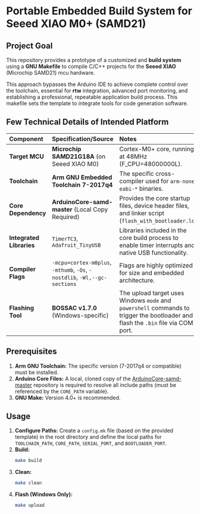 # Portable Embedded Build System for Seeed XIAO M0+ (SAMD21)

## Project Goal

This repository provides a prototype of a customized and **build system** using a **GNU Makefile** to compile C/C++ projects for the **Seeed XIAO** (Microchip SAMD21) mcu hardware.

This approach bypasses the Arduino IDE to achieve complete control over the toolchain, essential for **rtw** integration, advanced port monitoring, and establishing a professional, repeatable application build process. This makefile sets the template to integrate tools for code generation software.

## Few Technical Details of Intended Platform

| Component | Specification/Source | Notes |
| :--- | :--- | :--- |
| **Target MCU** | **Microchip SAMD21G18A** (on Seeed XIAO M0) | Cortex-M0+ core, running at 48MHz (F\_CPU=48000000L). |
| **Toolchain** | **Arm GNU Embedded Toolchain 7-2017q4** | The specific cross-compiler used for `arm-none-eabi-*` binaries. |
| **Core Dependency** | **ArduinoCore-samd-master** (Local Copy Required) | Provides the core startup files, device header files, and linker script (`flash_with_bootloader.ld`). |
| **Integrated Libraries** | `TimerTC3`, `Adafruit_TinyUSB` | Libraries included in the core build process to enable timer interrupts and native USB functionality. |
| **Compiler Flags** | `-mcpu=cortex-m0plus`, `-mthumb`, `-Os`, `-nostdlib`, `-Wl,--gc-sections` | Flags are highly optimized for size and embedded architecture. |
| **Flashing Tool** | **BOSSAC v1.7.0** (Windows-specific) | The upload target uses Windows `mode` and `powershell` commands to trigger the bootloader and flash the `.bin` file via COM port. |

## Prerequisites

1.  **Arm GNU Toolchain:** The specific version (7-2017q4 or compatible) must be installed.
2.  **Arduino Core Files:** A local, cloned copy of the [ArduinoCore-samd-master](https://github.com/arduino/ArduinoCore-samd) repository is required to resolve all include paths (must be referenced by the `CORE_PATH` variable).
3.  **GNU Make:** Version 4.0+ is recommended.

## Usage

1.  **Configure Paths:** Create a `config.mk` file (based on the provided template) in the root directory and define the local paths for `TOOLCHAIN_PATH`, `CORE_PATH`, `SERIAL_PORT`, and `BOOTLOADER_PORT`.
2.  **Build:**
    ```bash
    make build
    ```
3.  **Clean:**
    ```bash
    make clean
    ```
4.  **Flash (Windows Only):**
    ```bash
    make upload
    ```
